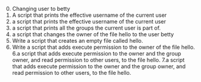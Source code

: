 0. Changing user to betty
1. A script that prints the effective username of the current user
1. a script that prints the effective username of the current user
2.  a script that prints all the groups the current user is part of.
3. a script that changes the owner of the file hello to the user betty
4. Write a script that creates an empty file called hello.
5. Write a script that adds execute permission to the owner of the file hello.
6.a script that adds execute permission to the owner and the group owner, and read permission to other users, to the file hello.
7.a script that adds execute permission to the owner and the group owner, and read permission to other users, to the file hello.
